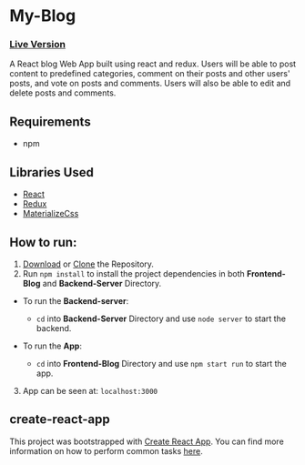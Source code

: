 # My-Blog 
### [Live Version](http://bit.do/my-blog-react)

A React blog Web App built using react and redux. Users will be able to post content to predefined categories, comment on their posts and other users' posts, and vote on posts and comments. 
Users will also be able to edit and delete posts and comments.

## Requirements
* npm

## Libraries Used
* [React](https://reactjs.org/)
* [Redux](http://redux.js.org/)
* [MaterializeCss](https://materializecss.com)

## How to run:
1. [Download](https://github.com/sagarchoudhary96/My-Reads/archive/master.zip) or [Clone](https://github.com/sagarchoudhary96/My-Blog.git) the Repository.
2. Run `npm install` to install the project dependencies in both **Frontend-Blog** and **Backend-Server** Directory.
- To run the **Backend-server**: 
  - `cd` into **Backend-Server** Directory and use `node server` to start the backend.
  
- To run the **App**: 
  - `cd` into **Frontend-Blog** Directory and use `npm start run` to start the app.
  
3. App can be seen at: `localhost:3000`

## create-react-app

This project was bootstrapped with [Create React App](https://github.com/facebookincubator/create-react-app). You can find more information on how to perform common tasks [here](https://github.com/facebookincubator/create-react-app/blob/master/packages/react-scripts/template/README.md).
